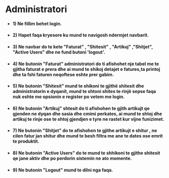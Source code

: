 # Administratori

* #### 1) Ne fillim behet login.

* #### 2) Hapet faqa kryesore ku mund te navigosh ndermjet navbarit.

* #### 3) Ne navbar do te kete  "Faturat" , "Shitesit" , "Artikuj" ,"Shitjet", "Active Users" dhe ne fund butoni 'logout'.

* #### 4) Ne butonin "Faturat" administratori do ti afishohet nje tabel me te gjitha faturat e prera dhe ai mund te shikoj detajet e fatures,ta printoj dhe ta fshi faturen neqoftese eshte prer gabim.

* #### 5) Ne butonin "Shitesit" mund te shikoni te gjithë shitesit dhe administratorin e dyqanit, mund te shtoni shites te rinjë sepse faqa nuk eshte me opsionin e register po vetem me login.

* #### 6) Ne butonin "Artikuj" shtesit do ti afishohen te gjith artikujt qe gjenden ne dyqan dhe sasia dhe cmimi perkates, ai mund te shtoj dhe artikuj te rinje ose te shtoj gjendjen e tyre ne rastet kur vijne funizimet.

* #### 7) Ne butonin "Shitjet" do te afishohen te gjithe artikujt e shitur , ne cilen fatur jan shitur dhe mund te besh filtra me ane te dates ose emrit te produktit.

* #### 8) Ne butonin "Active Users" do te mund te shhikoni te gjithe shitesit qe jane aktiv dhe po perdorin sistemin ne ato momente.

* #### 9) Ne butonin "Logout" mund te dilni nga faqa.
